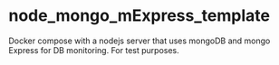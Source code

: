 # node_mongo_mExpress_template
Docker compose with a nodejs server that uses mongoDB and mongo Express for DB monitoring. For test purposes.
